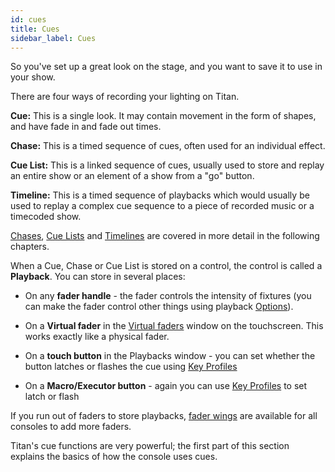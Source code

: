 ```yaml
---
id: cues
title: Cues
sidebar_label: Cues
---
```


So you've set up a great look on the stage, and you want to save it to
use in your show.

There are four ways of recording your lighting on Titan.

**Cue:** This is a single look. It may contain movement in the form of
shapes, and have fade in and fade out times.

**Chase:** This is a timed sequence of cues, often used for an
individual effect.

**Cue List:** This is a linked sequence of cues, usually used to store
and replay an entire show or an element of a show from a "go" button.

**Timeline:** This is a timed sequence of playbacks which would usually be used to 
replay a complex cue sequence to a piece of recorded music or a timecoded show.

[Chases](chases.md), [Cue Lists](cue-lists.md) and [Timelines](timelines.md) are 
covered in more detail in the following chapters.

When a Cue, Chase or Cue List is stored on a control, the control is
called a **Playback**. You can store in several places:

-   On any **fader handle** - the fader controls the intensity of
    fixtures (you can make the fader control other things using playback
    [Options](cues/playback-options.md)).
	
-	On a **Virtual fader** in the [Virtual faders](running-the-show/playback-controls.md#virtual-faders) window on the touchscreen. This works exactly like
	a physical fader.

-   On a **touch button** in the Playbacks window - you can set whether
    the button latches or flashes the cue using [Key Profiles](system-settings/key-profiles.md)

-   On a **Macro/Executor button** - again you can use [Key Profiles](system-settings/key-profiles.md) to
    set latch or flash

If you run out of faders to store playbacks, [fader wings](./about-the-consoles/fader-wings.md) are available
for all consoles to add more faders.

Titan's cue functions are very powerful; the first part of this section
explains the basics of how the console uses cues.